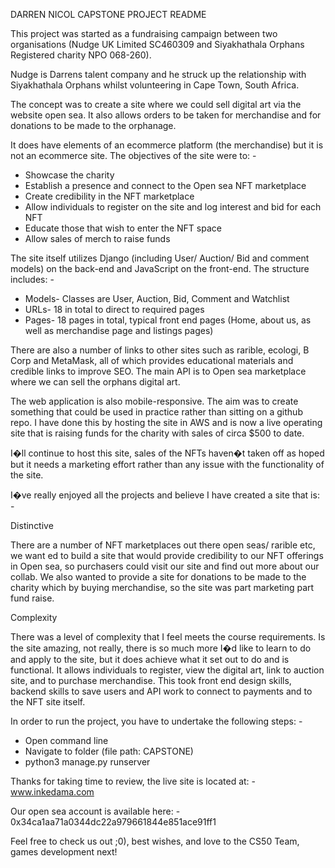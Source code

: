 DARREN NICOL CAPSTONE PROJECT README

This project was started as a fundraising campaign between two organisations (Nudge UK Limited SC460309 and Siyakhathala Orphans Registered charity NPO 068-260). 

Nudge is Darrens talent company and he struck up the relationship with Siyakhathala Orphans whilst volunteering in Cape Town, South Africa.  

The concept was to create a site where we could sell digital art via the website open sea. It also allows orders to be taken for merchandise and for donations to be made to the orphanage. 

It does have elements of an ecommerce platform (the merchandise) but it is not an ecommerce site. The objectives of the site were to: - 

* Showcase the charity
* Establish a presence and connect to the Open sea NFT marketplace
* Create credibility in the NFT marketplace 
* Allow individuals to register on the site and log interest and bid for each NFT
* Educate those that wish to enter the NFT space
* Allow sales of merch to raise funds

The site itself utilizes Django (including User/ Auction/ Bid and comment models) on the back-end and JavaScript on the front-end. The structure includes: - 

* Models- Classes are User, Auction, Bid, Comment and Watchlist
* URLs- 18 in total to direct to required pages 
* Pages- 18 pages in total, typical front end pages (Home, about us, as well as merchandise page and listings pages)

There are also a number of links to other sites such as rarible, ecologi,  B Corp and MetaMask, all of which provides educational materials and credible links to improve SEO.  The main API is to Open sea marketplace where we can sell the orphans digital art. 

The web application is also mobile-responsive. The aim was to create something that could be used in practice rather than sitting on a github repo. I have done this by hosting the site in AWS and is now a live operating site that is raising funds for the charity with sales of circa $500 to date. 

I�ll continue to host this site, sales of the NFTs haven�t taken off as hoped but it needs a marketing effort rather than any issue with the functionality of the site. 

I�ve really enjoyed all the projects and believe I have created a site that is: -   

Distinctive 

There are a number of NFT marketplaces out there open seas/ rarible etc, we want ed to build a site that would provide credibility to our NFT offerings in Open sea, so purchasers could visit our site and find out more about our collab. We also wanted to provide a site for donations to be made to the charity which by buying merchandise, so the site was part marketing part fund raise. 

Complexity 

There was a level of complexity that I feel meets the course requirements. Is the site amazing, not really, there is so much more I�d like to learn to do and apply to the site, but it does achieve what it set out to do and is functional. It allows individuals to register, view the digital art, link to auction site, and to purchase merchandise. This took front end design skills, backend skills to save users and API work to connect to payments and to the NFT site itself. 

In order to run the project, you have to undertake the following steps: - 

* Open command line
* Navigate to folder (file path: CAPSTONE)
* python3 manage.py runserver  

Thanks for taking time to review, the live site is located at: - www.inkedama.com 

Our open sea account is available here: - 0x34ca1aa71a0344dc22a979661844e851ace91ff1

Feel free to check us out ;0), best wishes, and love to the CS50 Team, games development next! 

